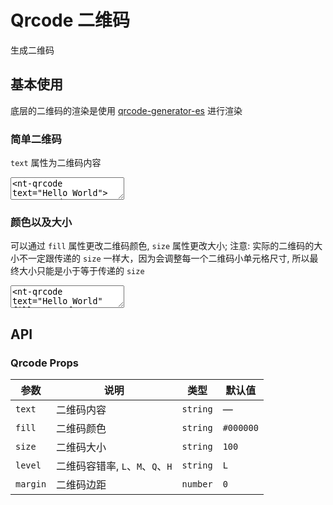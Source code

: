 # Qrcode 二维码

生成二维码

## 基本使用

底层的二维码的渲染是使用 [qrcode-generator-es](https://www.npmjs.com/package/qrcode-generator-es) 进行渲染

### 简单二维码

`text` 属性为二维码内容

<ClientOnly><CodePreview>
<textarea lang="vue-html">
<nt-qrcode text="Hello World"></nt-qrcode>
</textarea>
</CodePreview></ClientOnly>

### 颜色以及大小

可以通过 `fill` 属性更改二维码颜色, `size` 属性更改大小; 注意: 实际的二维码的大小不一定跟传递的 `size` 一样大，因为会调整每一个二维码小单元格尺寸, 所以最终大小只能是小于等于传递的 `size`

<ClientOnly><CodePreview>
<textarea lang="vue-html">
<nt-qrcode text="Hello World" fill="#4998f4" size="120"></nt-qrcode>
</textarea>
</CodePreview></ClientOnly>

## API

### Qrcode Props

| 参数     | 说明                             | 类型     | 默认值    |
| -------- | -------------------------------- | -------- | --------- |
| `text`   | 二维码内容                       | `string` | —         |
| `fill`   | 二维码颜色                       | `string` | `#000000` |
| `size`   | 二维码大小                       | `string` | `100`     |
| `level`  | 二维码容错率, `L`、`M`、`Q`、`H` | `string` | `L`       |
| `margin` | 二维码边距                       | `number` | `0`       |
